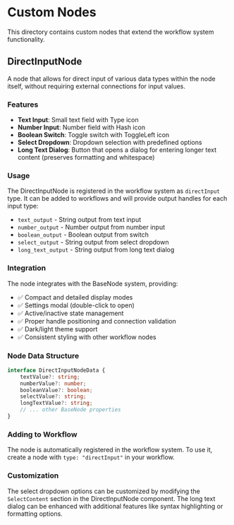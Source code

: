 # Custom Nodes

This directory contains custom nodes that extend the workflow system functionality.

## DirectInputNode

A node that allows for direct input of various data types within the node itself, without requiring external connections for input values.

### Features

- **Text Input**: Small text field with Type icon
- **Number Input**: Number field with Hash icon  
- **Boolean Switch**: Toggle switch with ToggleLeft icon
- **Select Dropdown**: Dropdown selection with predefined options
- **Long Text Dialog**: Button that opens a dialog for entering longer text content (preserves formatting and whitespace)

### Usage

The DirectInputNode is registered in the workflow system as `directInput` type. It can be added to workflows and will provide output handles for each input type:

- `text_output` - String output from text input
- `number_output` - Number output from number input
- `boolean_output` - Boolean output from switch
- `select_output` - String output from select dropdown
- `long_text_output` - String output from long text dialog

### Integration

The node integrates with the BaseNode system, providing:
- ✅ Compact and detailed display modes
- ✅ Settings modal (double-click to open)
- ✅ Active/inactive state management
- ✅ Proper handle positioning and connection validation
- ✅ Dark/light theme support
- ✅ Consistent styling with other workflow nodes

### Node Data Structure

```typescript
interface DirectInputNodeData {
    textValue?: string;
    numberValue?: number;
    booleanValue?: boolean;
    selectValue?: string;
    longTextValue?: string;
    // ... other BaseNode properties
}
```

### Adding to Workflow

The node is automatically registered in the workflow system. To use it, create a node with `type: "directInput"` in your workflow.

### Customization

The select dropdown options can be customized by modifying the `SelectContent` section in the DirectInputNode component. The long text dialog can be enhanced with additional features like syntax highlighting or formatting options. 